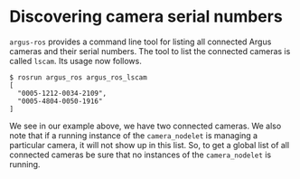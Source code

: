 Discovering camera serial numbers
=================================

`argus-ros` provides a command line tool for listing all connected Argus
cameras and their serial numbers. The tool to list the connected cameras is
called `lscam`. Its usage now follows.

```
$ rosrun argus_ros argus_ros_lscam
[
  "0005-1212-0034-2109",
  "0005-4804-0050-1916"
]
```

We see in our example above, we have two connected cameras. We also note that
if a running instance of the `camera_nodelet` is managing a particular camera,
it will not show up in this list. So, to get a global list of all connected
cameras be sure that no instances of the `camera_nodelet` is running.
